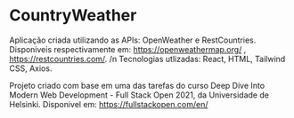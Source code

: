 # CountryWeather

Aplicação criada utilizando as APIs: OpenWeather e RestCountries. Disponiveis respectivamente em: https://openweathermap.org/ , https://restcountries.com/. /n
Tecnologias utlizadas: React, HTML, Tailwind CSS, Axios.

Projeto criado com base em uma das tarefas do curso Deep Dive Into Modern Web Development - Full Stack Open 2021, da Universidade de Helsinki.
Disponivel em: https://fullstackopen.com/en/
